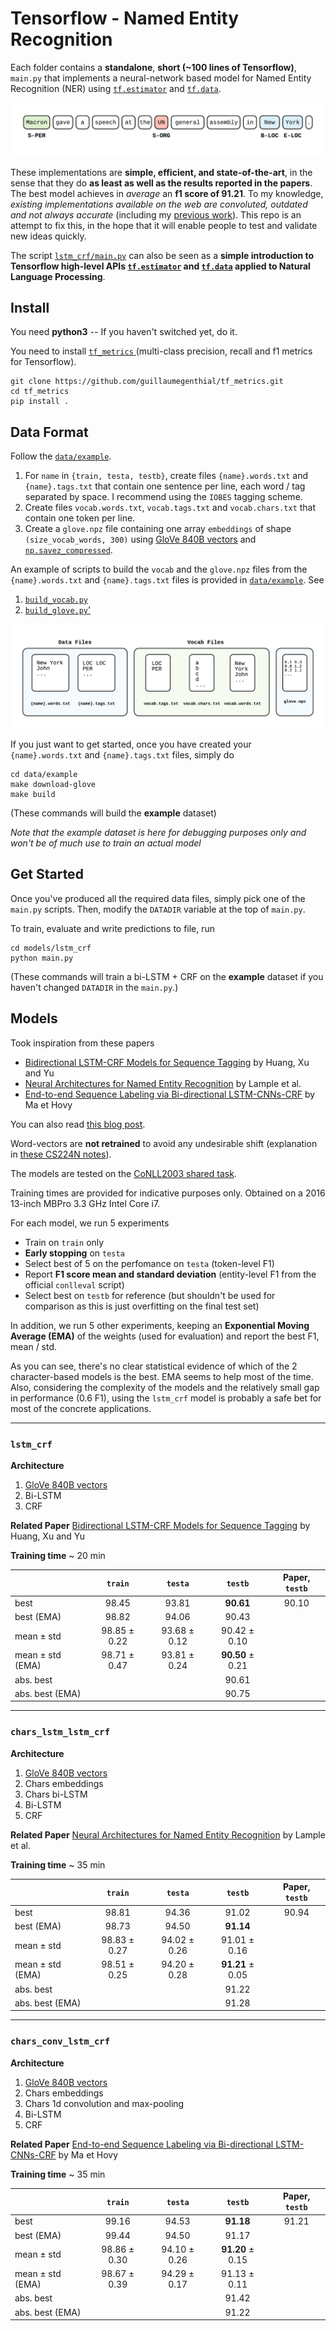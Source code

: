 # Tensorflow - Named Entity Recognition

Each folder contains a __standalone__, __short (~100 lines of Tensorflow)__, `main.py` that implements a neural-network based model for Named Entity Recognition (NER) using [`tf.estimator`](https://www.tensorflow.org/guide/custom_estimators) and [`tf.data`](https://www.tensorflow.org/guide/datasets).

![Named Entity Recognition](images/ner.png)


These implementations are __simple, efficient, and state-of-the-art__, in the sense that they do __as least as well as the results reported in the papers__. The best model achieves in *average* an __f1 score of 91.21__. To my knowledge, *existing implementations available on the web are convoluted, outdated and not always accurate* (including my [previous work](https://github.com/guillaumegenthial/sequence_tagging)). This repo is an attempt to fix this, in the hope that it will enable people to test and validate new ideas quickly.

The script [`lstm_crf/main.py`](https://github.com/guillaumegenthial/tf_ner/blob/master/models/lstm_crf/main.py) can also be seen as a __simple introduction to Tensorflow high-level APIs [`tf.estimator`](https://www.tensorflow.org/guide/custom_estimators) and [`tf.data`](https://www.tensorflow.org/guide/datasets) applied to Natural Language Processing__.


## Install

You need __python3__ -- If you haven't switched yet, do it.

You need to install [`tf_metrics` ](https://github.com/guillaumegenthial/tf_metrics) (multi-class precision, recall and f1 metrics for Tensorflow).

```
git clone https://github.com/guillaumegenthial/tf_metrics.git
cd tf_metrics
pip install .
```

## Data Format

Follow the [`data/example`](https://github.com/guillaumegenthial/tf_ner/tree/master/data/example).

1. For `name` in `{train, testa, testb}`, create files `{name}.words.txt` and `{name}.tags.txt` that contain one sentence per line, each
word / tag separated by space. I recommend using the `IOBES` tagging scheme.
2. Create files `vocab.words.txt`, `vocab.tags.txt` and `vocab.chars.txt` that contain one token per line.
3. Create a `glove.npz` file containing one array `embeddings` of shape `(size_vocab_words, 300)` using [GloVe 840B vectors](https://nlp.stanford.edu/projects/glove/) and [`np.savez_compressed`](https://docs.scipy.org/doc/numpy-1.13.0/reference/generated/numpy.savez_compressed.html).

An example of scripts to build the `vocab` and the `glove.npz` files from the  `{name}.words.txt` and `{name}.tags.txt` files is provided in [`data/example`](https://github.com/guillaumegenthial/tf_ner/tree/master/data/example). See

1. [`build_vocab.py`](https://github.com/guillaumegenthial/tf_ner/blob/master/data/example/build_vocab.py)
2. [`build_glove.py`'](https://github.com/guillaumegenthial/tf_ner/blob/master/data/example/build_glove.py)

![Data Format](images/data.png)

If you just want to get started, once you have created your `{name}.words.txt` and `{name}.tags.txt` files, simply do

```
cd data/example
make download-glove
make build
```

(These commands will build the __example__ dataset)

*Note that the example dataset is here for debugging purposes only and won't be of much use to train an actual model*

## Get Started

Once you've produced all the required data files, simply pick one of the `main.py` scripts. Then, modify the `DATADIR` variable at the top of `main.py`.

To train, evaluate and write predictions to file, run

```
cd models/lstm_crf
python main.py
```

(These commands will train a bi-LSTM + CRF on the __example__ dataset if you haven't changed `DATADIR` in the `main.py`.)

## Models

Took inspiration from these papers

- [Bidirectional LSTM-CRF Models for Sequence Tagging](https://arxiv.org/abs/1508.01991) by Huang, Xu and Yu
- [Neural Architectures for Named Entity Recognition](https://arxiv.org/abs/1603.01360) by Lample et al.
- [End-to-end Sequence Labeling via Bi-directional LSTM-CNNs-CRF](https://arxiv.org/abs/1603.01354) by Ma et Hovy

You can also read [this blog post](https://guillaumegenthial.github.io/sequence-tagging-with-tensorflow.html).

Word-vectors are __not retrained__ to avoid any undesirable shift (explanation in [these CS224N notes](https://github.com/stanfordnlp/cs224n-winter17-notes/blob/master/notes2.pdf)).

The models are tested on the [CoNLL2003 shared task](https://www.clips.uantwerpen.be/conll2003/ner/).

Training times are provided for indicative purposes only. Obtained on a 2016 13-inch MBPro 3.3 GHz Intel Core i7.

For each model, we run 5 experiments

- Train on `train` only
- __Early stopping__ on `testa`
- Select best of 5 on the perfomance on `testa` (token-level F1)
- Report __F1 score mean and standard deviation__ (entity-level F1 from the official `conlleval` script)
- Select best on `testb` for reference (but shouldn't be used for comparison as this is just overfitting on the final test set)

In addition, we run 5 other experiments, keeping an __Exponential Moving Average (EMA)__ of the weights (used for evaluation) and report the best F1, mean / std.

As you can see, there's no clear statistical evidence of which of the 2 character-based models is the best. EMA seems to help most of the time. Also, considering the complexity of the models and the relatively small gap in performance (0.6 F1), using the `lstm_crf` model is probably a safe bet for most of the concrete applications.

---

### `lstm_crf`

__Architecture__

1. [GloVe 840B vectors](https://nlp.stanford.edu/projects/glove/)
2. Bi-LSTM
3. CRF

__Related Paper__ [Bidirectional LSTM-CRF Models for Sequence Tagging](https://arxiv.org/abs/1508.01991) by Huang, Xu and Yu

__Training time__ ~ 20 min

|| `train` | `testa` | `testb` | Paper, `testb` |
|---|:---:|:---:|:---:|:---:|
|best | 98.45 |93.81 | __90.61__ |  90.10 |
|best (EMA)| 98.82 | 94.06 | 90.43 | |
|mean ± std| 98.85 ± 0.22| 93.68 ± 0.12| 90.42 ± 0.10|  |
|mean ± std (EMA)| 98.71 ± 0.47 | 93.81 ± 0.24 | __90.50__ ± 0.21| |
|abs. best |   | | 90.61 |  |
|abs. best (EMA) | |  | 90.75 |  |


---

### `chars_lstm_lstm_crf`

__Architecture__

1. [GloVe 840B vectors](https://nlp.stanford.edu/projects/glove/)
2. Chars embeddings
3. Chars bi-LSTM
4. Bi-LSTM
5. CRF

__Related Paper__ [Neural Architectures for Named Entity Recognition](https://arxiv.org/abs/1603.01360) by Lample et al.

__Training time__ ~ 35 min

|| `train` | `testa` | `testb` | Paper, `testb` |
|---|:---:|:---:|:---:|:---:|
|best| 98.81 | 94.36 | 91.02 | 90.94 |
|best (EMA) |98.73 | 94.50 | __91.14__ | |
|mean ± std | 98.83 ± 0.27| 94.02 ± 0.26| 91.01 ± 0.16 |  |
|mean ± std (EMA) | 98.51 ± 0.25| 94.20 ± 0.28| __91.21__ ± 0.05 |  |
|abs. best |   | |91.22 | |
|abs. best (EMA) | |   | 91.28 |  |

---

### `chars_conv_lstm_crf`

__Architecture__

1. [GloVe 840B vectors](https://nlp.stanford.edu/projects/glove/)
2. Chars embeddings
3. Chars 1d convolution and max-pooling
4. Bi-LSTM
5. CRF

__Related Paper__ [End-to-end Sequence Labeling via Bi-directional LSTM-CNNs-CRF](https://arxiv.org/abs/1603.01354) by Ma et Hovy

__Training time__ ~ 35 min

|| `train` | `testa` | `testb` | Paper, `testb` |
|---|:---:|:---:|:---:|:---:|
|best| 99.16 | 94.53 | __91.18__ | 91.21 |
|best (EMA) |99.44 | 94.50 | 91.17 | |
|mean ± std | 98.86 ± 0.30| 94.10 ± 0.26| __91.20__ ± 0.15 |  |
|mean ± std (EMA) | 98.67 ± 0.39| 94.29 ± 0.17| 91.13 ± 0.11 |  |
|abs. best |  | | 91.42 |  |
|abs. best (EMA) |   | | 91.22 |  |


